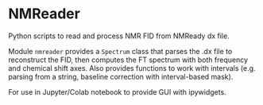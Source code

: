 # NMReader

Python scripts to read and process NMR FID from NMReady dx file.

Module `nmreader` provides a `Spectrum` class that parses the .dx file to reconstruct the FID, then computes the FT spectrum with both frequency and chemical shift axes. Also provides functions to work with intervals (e.g. parsing from a string, baseline correction with interval-based mask).

For use in Jupyter/Colab notebook to provide GUI with ipywidgets.
